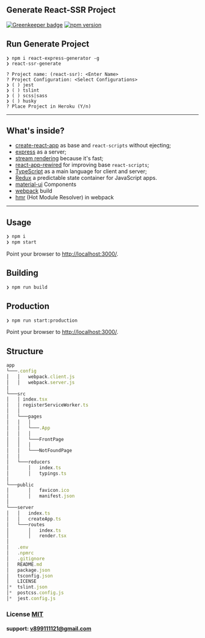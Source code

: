 ## Generate React-SSR Project

[![Greenkeeper badge](https://badges.greenkeeper.io/Muzikanto/react-express-generator.svg)](https://greenkeeper.io/)
[![npm version](https://badge.fury.io/js/react-express-generator.svg)](npmjs.com/package/react-express-generator)

## Run Generate Project

```
❯ npm i react-express-generator -g
❯ react-ssr-generate
```

```
? Project name: (react-ssr): <Enter Name>
? Project Configuration: <Select Configurations>
❯ ( ) jest
❯ ( ) tslint
❯ ( ) scss|sass
❯ ( ) husky
? Place Project in Heroku (Y/n)
```
---
## What's inside?

- [create-react-app](https://github.com/facebook/create-react-app) as base and `react-scripts` without ejecting;
- [express](https://github.com/expressjs/express) as a server;
- [stream rendering](https://reactjs.org/docs/react-dom-server.html#rendertonodestream) because it's fast;
- [react-app-rewired](https://github.com/timarney/react-app-rewired) for improving base `react-scripts`;
- [TypeScript](https://www.typescriptlang.org/) as a main language for client and server;
- [Redux](https://github.com/reduxjs/redux) a predictable state container for JavaScript apps.
- [material-ui](https://github.com/mui-org/material-ui) Components
- [webpack](https://webpack.js.org) build
- [hmr](https://webpack.js.org/guides/hot-module-replacement/) (Hot Module Resolver) in webpack
---
## Usage

``` bash
❯ npm i
❯ npm start
```

Point your browser to [http://localhost:3000/](http://localhost:3000/). 

## Building

``` bash
❯ npm run build
```

## Production

``` bash
❯ npm run start:production
```

Point your browser to [http://localhost:3000/](http://localhost:3000/).

## Structure
```typescript
app
└───.config
│   │   webpack.client.js
│   │   webpack.server.js
│   
└───src
│   │ index.tsx
│   │ registerServiceWorker.ts
│   │
│   └───pages
│   │   │
│   │   └───.App
│   │   │
│   │   └───FrontPage
│   │   │ 
│   │   └───NotFoundPage
│   │
│   └───reducers
│       │   index.ts
│       │   typings.ts
│  
└───public
│       │   favicon.ico
│       │   manifest.json
│    
└───server
│   │   index.ts
│   │   createApp.ts
│   └───routes
│       │   index.ts
│       │   render.tsx
│ 
│   .env
│   .npmrc
│   .gitignore
│   README.md
│   package.json
│   tsconfig.json
│   LICENSE
│*  tslint.json
│*  postcss.config.js
│*  jest.config.js
```

### License [MIT](LICENSE)

#### support: v899111121@gmail.com
